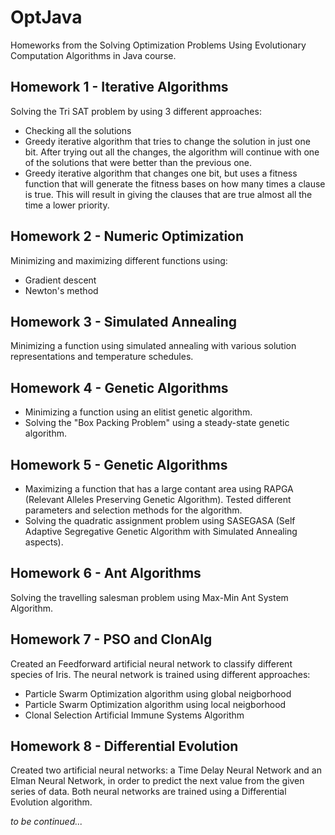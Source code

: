 # OptJava
Homeworks from the Solving Optimization Problems Using Evolutionary Computation Algorithms in Java course.

## Homework 1 - Iterative Algorithms
Solving the Tri SAT problem by using 3 different approaches:

* Checking all the solutions
* Greedy iterative algorithm that tries to change the solution in just one bit. After trying out all the changes, the algorithm will continue with one of the solutions that were better than the previous one.
* Greedy iterative algorithm that changes one bit, but uses a fitness function that will generate the fitness bases on how many times a clause is true. This will result in giving the clauses that are true almost all the time a lower priority.

## Homework 2 - Numeric Optimization
Minimizing and maximizing different functions using:

* Gradient descent
* Newton's method

## Homework 3 - Simulated Annealing
Minimizing a function using simulated annealing with various solution representations and temperature schedules.

## Homework 4 - Genetic Algorithms
* Minimizing a function using an elitist genetic algorithm.
* Solving the "Box Packing Problem" using a steady-state genetic algorithm.

## Homework 5 - Genetic Algorithms
* Maximizing a function that has a large contant area using RAPGA (Relevant Alleles Preserving Genetic Algorithm). Tested different parameters and selection methods for the algorithm.
* Solving the quadratic assignment problem using SASEGASA (Self Adaptive Segregative Genetic Algorithm with Simulated Annealing aspects).

## Homework 6 - Ant Algorithms
Solving the travelling salesman problem using Max-Min Ant System Algorithm.

## Homework 7 - PSO and ClonAlg
Created an Feedforward artificial neural network to classify different species of Iris. The neural network is trained using different approaches:

* Particle Swarm Optimization algorithm using global neigborhood
* Particle Swarm Optimization algorithm using local neigborhood
* Clonal Selection Artificial Immune Systems Algorithm

## Homework 8 - Differential Evolution
Created two artificial neural networks: a Time Delay Neural Network and an Elman Neural Network, in order to predict the next value from the given series of data. Both neural networks are trained using a Differential Evolution algorithm.

_to be continued..._
